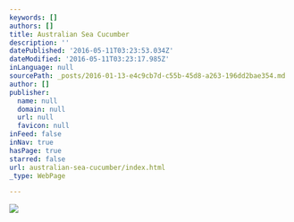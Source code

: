 ```yaml
---
keywords: []
authors: []
title: Australian Sea Cucumber
description: ''
datePublished: '2016-05-11T03:23:53.034Z'
dateModified: '2016-05-11T03:23:17.985Z'
inLanguage: null
sourcePath: _posts/2016-01-13-e4c9cb7d-c55b-45d8-a263-196dd2bae354.md
author: []
publisher:
  name: null
  domain: null
  url: null
  favicon: null
inFeed: false
inNav: true
hasPage: true
starred: false
url: australian-sea-cucumber/index.html
_type: WebPage

---
```

![](https://the-grid-user-content.s3-us-west-2.amazonaws.com/e44692aa-ce33-4a12-92ba-d6c7fedd50fc.png)
